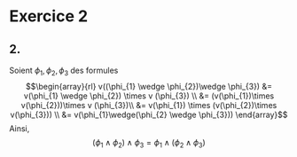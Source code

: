 # Exercice 2
## 2.
Soient $\phi_{1}, \phi_{2}, \phi_{3}$ des formules
$$\begin{array}{rl}
v((\phi_{1} \wedge \phi_{2})\wedge \phi_{3}) &= v(\phi_{1} \wedge \phi_{2}) \times v (\phi_{3}) \\
&= (v(\phi_{1})\times v(\phi_{2}))\times v (\phi_{3})\\
&= v(\phi_{1}) \times (v(\phi_{2})\times v(\phi_{3})) \\
&= v(\phi_{1}\wedge(\phi_{2} \wedge \phi_{3}))
\end{array}$$
Ainsi, 
$$(\phi_{1} \wedge \phi_{2})\wedge \phi_{3} = \phi_{1}\wedge(\phi_{2} \wedge \phi_{3})$$
